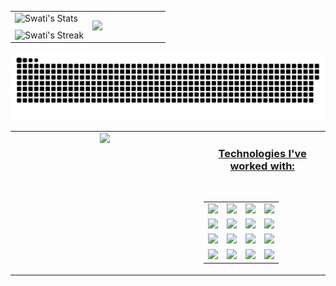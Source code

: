 <table style="border-collapse: collapse; border: none; width: 100%;">
  <tr style="border: none;">
    <td style="border: none; width: 50%;">
      <img src="https://github-readme-stats.vercel.app/api?username=swatified&theme=tokyonight&show_icons=true&hide_border=true&count_private=true" alt="Swati's Stats" width="100%">
      <br>
      <img src="https://github-readme-streak-stats.herokuapp.com/?user=swatified&theme=tokyonight&hide_border=true" alt="Swati's Streak" width="100%" style="margin-top: 10px;">
    </td>
    <td style="border: none; width: 50%;">
      <img src="https://i.ibb.co/QfGZ1K1/I-are-programmer-I-make-computer-Beep-Boop-Beep-Beep-Boop-cute-cat-programmer-blue-Sticker-for-Sale.jpg" height="400">
    </td>
  </tr>
</table>
<img alt="snake eating my contributions" src="https://raw.githubusercontent.com/swatified/swatified/output/github-contribution-grid-snake.svg" />
<br>

<div align="center">
  <table width="100%">
    <tr>
      <td width="60%" align="center" valign="top">
        <img src="https://github-readme-stats.vercel.app/api/top-langs/?username=swatified&layout=compact" width="100%">
      </td>
      <td width="40%" align="center" valign="top">
        <h3><u>Technologies I've worked with:</u></h3><br>
        <table align="center">
          <tr>
            <td align="center"><img src="https://skillicons.dev/icons?i=flask" /></td>
            <td align="center"><img src="https://skillicons.dev/icons?i=androidstudio" /></td>
            <td align="center"><img src="https://skillicons.dev/icons?i=figma" /></td>
            <td align="center"><img src="https://skillicons.dev/icons?i=firebase" /></td>
          </tr>
          <tr>
            <td align="center"><img src="https://skillicons.dev/icons?i=anaconda" /></td>
            <td align="center"><img src="https://skillicons.dev/icons?i=html" /></td>
            <td align="center"><img src="https://skillicons.dev/icons?i=python" /></td>
            <td align="center"><img src="https://skillicons.dev/icons?i=javascript" /></td>
          </tr>
          <tr>
            <td align="center"><img src="https://skillicons.dev/icons?i=c" /></td>
            <td align="center"><img src="https://skillicons.dev/icons?i=mysql" /></td>
            <td align="center"><img src="https://skillicons.dev/icons?i=css" /></td>
            <td align="center"><img src="https://skillicons.dev/icons?i=github" /></td>
          </tr>
          <tr>
            <td align="center"><img src="https://skillicons.dev/icons?i=vscode" /></td>
            <td align="center"><img src="https://skillicons.dev/icons?i=java" /></td>
            <td align="center"><img src="https://skillicons.dev/icons?i=kotlin" /></td>
            <td align="center"><img src="https://skillicons.dev/icons?i=gradle" /></td>
          </tr>
        </table>
      </td>
    </tr>
  </table>
</div>
